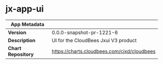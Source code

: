 # jx-app-ui

|App Metadata||
|---|---|
| **Version** | 0.0.0-snapshot-pr-1221-6 |
| **Description** | UI for the CloudBees Jxui V3 product |
| **Chart Repository** | https://charts.cloudbees.com/cjxd/cloudbees |
